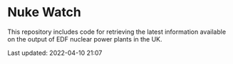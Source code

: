 # Nuke Watch

This repository includes code for retrieving the latest information available on the output of EDF nuclear power plants in the UK.

Last updated: 2022-04-10 21:07